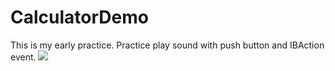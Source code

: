 CalculatorDemo
==============
This is my early practice.
Practice play sound with push button and IBAction event.
![](https://docs.google.com/uc?authuser=0&id=0B-krfmFjYr8KZG43ZU5ZelVqQUE&export=download)
